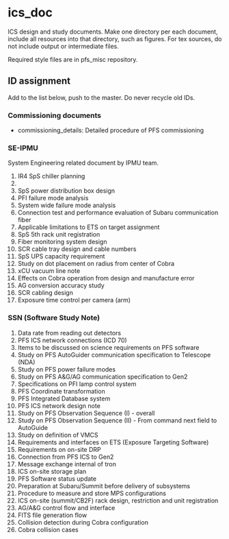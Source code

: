 # ics_doc
ICS design and study documents.
Make one directory per each document, include all resources into that directory,  such as figures.
For tex sources, do not include output or intermediate files.

Required style files are in pfs_misc repository. 

## ID assignment

Add to the list below, push to the master.
Do never recycle old IDs.

### Commissioning documents

* commissioning_details: Detailed procedure of PFS commissioning

### SE-IPMU

System Engineering related document by IPMU team.

1. IR4 SpS chiller planning
2. 
3. SpS power distribution box design
4. PFI failure mode analysis
5. System wide failure mode analysis
6. Connection test and performance evaluation of Subaru communication fiber
7. Applicable limitations to ETS on target assignment
8. SpS 5th rack unit registration
9. Fiber monitoring system design
10. SCR cable tray design and cable numbers
11. SpS UPS capacity requirement
12. Study on dot placement on radius from center of Cobra
13. xCU vacuum line note
14. Effects on Cobra operation from design and manufacture error
15. AG conversion accuracy study
16. SCR cabling design
17. Exposure time control per camera (arm)

### SSN (Software Study Note)

1. Data rate from reading out detectors
2. PFS ICS network connections (ICD 70)
3. Items to be discussed on science requirements on PFS software
4. Study on PFS AutoGuider communication specification to Telescope (NDA)
5. Study on PFS power failure modes
6. Study on PFS A&G/AG communication specification to Gen2
7. Specifications on PFI lamp control system
8. PFS Coordinate transformation
9. PFS Integrated Database system
10. PFS ICS network design note
11. Study on PFS Observation Sequence (I) - overall
12. Study on PFS Observation Sequence (II) - From command next field to AutoGuide
13. Study on definition of VMCS
14. Requirements and interfaces on ETS (Exposure Targeting Software)
15. Requirements on on-site DRP
16. Connection from PFS ICS to Gen2
17. Message exchange internal of tron
18. ICS on-site storage plan
19. PFS Software status update
20. Preparation at Subaru/Summit before delivery of subsystems
21. Procedure to measure and store MPS configurations
22. ICS on-site (summit/CB2F) rack design, restriction and unit registration
23. AG/A&G control flow and interface
24. FITS file generation flow
25. Collision detection during Cobra configuration
26. Cobra collision cases

